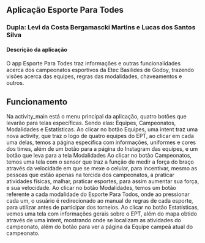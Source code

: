 ## Aplicação Esporte Para Todes ##

### Dupla: Levi da Costa Bergamascki Martins e Lucas dos Santos Silva ###

#### Descrição da aplicação ####

O app Esporte Para Todes traz informações e outras funcionalidades acerca dos campeonatos esportivos da Etec Basilides de Godoy, trazendo visões acerca das equipes, regras das modalidades, chaveamentos e outros.

## Funcionamento

Na activity_main está o menu principal da aplicação, quatro botões que levarão para telas específicas. Sendo elas: Equipes, Campeonatos, Modalidades e Estatísticas.
Ao clicar no botão Equipes, uma intent traz uma nova activity, que traz o logo de quatro equipes do EPT, ao clicar em cada uma delas, temos a página específica com informações, uniformes e cores dos times, além de um botão para a página do Instagram das equipes, e um botão que leva para a tela Modalidades
Ao clicar no botão Campeonatos, temos uma tela com o sensor que traz a função de medir a força do braço através da velocidade em que se mexe o celular, para incentivar, mesmo as pessoas que estão apenas na torcida dos campeonatos, a praticar atividades físicas, malhar, praticar esportes, para assim aumentar sua força, e sua velocidade.
Ao clicar no botão Modalidades, temos um botão referente a cada modalidade do Esporte Para Todos, onde ao pressionar cada um, o usuário é redirecionado ao manual de regras de cada esporte, para utilizar antes de participar dos torneios.
Ao clicar no botão Estatísticas, vemos uma tela com informações gerais sobre o EPT, além do mapa obtido através de uma intent, mostrando onde se localizam as atividades do campeonato, além do botão para ver a página da Equipe campeã atual do campeonato.